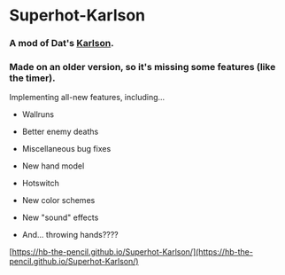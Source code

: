 # Superhot-Karlson

### A mod of Dat's [Karlson](https://dddatt.github.io/Karlson-3D/main.html).

### Made on an older version, so it's missing some features (like the timer).

Implementing all-new features, including...

- Wallruns

- Better enemy deaths

- Miscellaneous bug fixes

- New hand model

- Hotswitch

- New color schemes

- New "sound" effects

- And... throwing hands????

[https://hb-the-pencil.github.io/Superhot-Karlson/](https://hb-the-pencil.github.io/Superhot-Karlson/)
